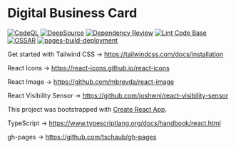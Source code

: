 # Digital Business Card

[![CodeQL](https://github.com/milliorn/Digital-Business-Card/actions/workflows/codeql-analysis.yml/badge.svg)](https://github.com/milliorn/Digital-Business-Card/actions/workflows/codeql-analysis.yml)
[![DeepSource](https://deepsource.io/gh/milliorn/Digital-Business-Card.svg/?label=active+issues&show_trend=true&token=fPQHM-iCKUX010--QSb8neLK)](https://deepsource.io/gh/milliorn/Digital-Business-Card/?ref=repository-badge)
[![Dependency Review](https://github.com/milliorn/Digital-Business-Card/actions/workflows/dependency-review.yml/badge.svg)](https://github.com/milliorn/Digital-Business-Card/actions/workflows/dependency-review.yml)
[![Lint Code Base](https://github.com/milliorn/Digital-Business-Card/actions/workflows/super-linter.yml/badge.svg)](https://github.com/milliorn/Digital-Business-Card/actions/workflows/super-linter.yml)
[![OSSAR](https://github.com/milliorn/Digital-Business-Card/actions/workflows/ossar.yml/badge.svg)](https://github.com/milliorn/Digital-Business-Card/actions/workflows/ossar.yml)
[![pages-build-deployment](https://github.com/milliorn/Digital-Business-Card/actions/workflows/pages/pages-build-deployment/badge.svg)](https://github.com/milliorn/Digital-Business-Card/actions/workflows/pages/pages-build-deployment)

Get started with Tailwind CSS -> <https://tailwindcss.com/docs/installation>

React Icons -> <https://react-icons.github.io/react-icons>

React Image -> <https://github.com/mbrevda/react-image>

React Visibility Sensor -> <https://github.com/joshwnj/react-visibility-sensor>

This project was bootstrapped with [Create React App](https://github.com/facebook/create-react-app).

TypeScript -> <https://www.typescriptlang.org/docs/handbook/react.html>

gh-pages -> <https://github.com/tschaub/gh-pages>
